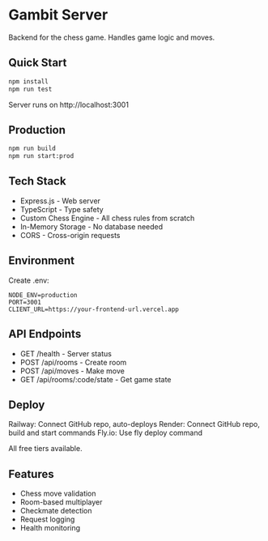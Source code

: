 # Gambit Server

Backend for the chess game. Handles game logic and moves.

## Quick Start

```bash
npm install
npm run test
```

Server runs on http://localhost:3001

## Production

```bash
npm run build
npm run start:prod
```

## Tech Stack

- Express.js - Web server
- TypeScript - Type safety
- Custom Chess Engine - All chess rules from scratch
- In-Memory Storage - No database needed
- CORS - Cross-origin requests

## Environment

Create .env:

```env
NODE_ENV=production
PORT=3001
CLIENT_URL=https://your-frontend-url.vercel.app
```

## API Endpoints

- GET /health - Server status
- POST /api/rooms - Create room
- POST /api/moves - Make move
- GET /api/rooms/:code/state - Get game state

## Deploy

Railway: Connect GitHub repo, auto-deploys
Render: Connect GitHub repo, build and start commands
Fly.io: Use fly deploy command

All free tiers available.

## Features

- Chess move validation
- Room-based multiplayer
- Checkmate detection
- Request logging
- Health monitoring
